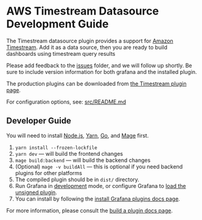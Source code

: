 # AWS Timestream Datasource Development Guide

The Timestream datasource plugin provides a support for [Amazon Timestream](https://aws.amazon.com/timestream/). Add it as a data source, then you are ready to build dashboards using timestream query results

Please add feedback to the [issues](https://github.com/grafana/timestream-datasource/issues) folder, and we will follow up shortly.  Be sure to include version information for both grafana and the installed plugin.

The production plugins can be downloaded from [the Timestream plugin page](https://grafana.com/grafana/plugins/grafana-timestream-datasource/).

For configuration options, see: [src/README.md](src/README.md)


## Developer Guide


You will need to install [Node.js](https://nodejs.org/en/), [Yarn](https://yarnpkg.com/), [Go](https://golang.org/), and [Mage](https://magefile.org/) first.
1. `yarn install --frozen-lockfile`
1. `yarn dev` — will build the frontend changes
1. `mage build:backend` — will build the backend changes
1. (Optional) `mage -v buildAll` — this is optional if you need backend plugins for other platforms
1. The compiled plugin should be in `dist/` directory.
1. Run Grafana in [development](https://grafana.com/docs/grafana/latest/administration/configuration/#app_mode) mode, or configure Grafana to [load the unsigned plugin](https://grafana.com/docs/grafana/latest/plugins/plugin-signatures/#allow-unsigned-plugins).
1. You can install by following the [install Grafana plugins docs page](https://grafana.com/docs/grafana/latest/plugins/installation/).

For more information, please consult the [build a plugin docs page](https://grafana.com/docs/grafana/latest/developers/plugins/).
